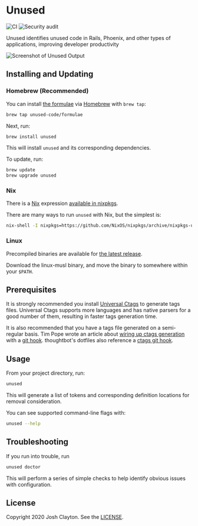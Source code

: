 # Unused

![CI](https://github.com/unused-code/unused/workflows/CI/badge.svg)
![Security audit](https://github.com/unused-code/unused/workflows/Security%20audit/badge.svg)

Unused identifies unused code in Rails, Phoenix, and other types of
applications, improving developer productivity

![Screenshot of Unused Output](https://unused.codes/images/unused-output.png)

## Installing and Updating

### Homebrew (Recommended)

You can install [the formulae] via [Homebrew] with `brew tap`:

```sh
brew tap unused-code/formulae
```

Next, run:

```sh
brew install unused
```

[the formulae]: https://github.com/unused-code/formulae
[Homebrew]: http://brew.sh/

This will install `unused` and its corresponding dependencies.

To update, run:

```sh
brew update
brew upgrade unused
```

### Nix

There is a [Nix] expression [available in nixpkgs].

There are many ways to run `unused` with Nix, but the simplest is:

```sh
nix-shell -I nixpkgs=https://github.com/NixOS/nixpkgs/archive/nixpkgs-unstable.tar.gz -p unused --run 'unused --help'
```

[nix]: https://nixos.org
[available in nixpkgs]: https://github.com/NixOS/nixpkgs/blob/master/pkgs/development/tools/misc/unused/default.nix

### Linux

Precompiled binaries are available for [the latest release].

Download the linux-musl binary, and move the binary to somewhere within your `$PATH`.

[the latest release]: https://github.com/unused-code/unused/releases/latest

## Prerequisites

It is strongly recommended you install [Universal Ctags] to generate tags
files. Universal Ctags supports more languages and has native parsers for a
good number of them, resulting in faster tags generation time.

[Universal Ctags]: https://ctags.io/

It is also recommended that you have a tags file generated on a semi-regular
basis. Tim Pope wrote an article about [wiring up ctags generation] with a [git
hook]. thoughtbot's dotfiles also reference a [ctags git hook].

[wiring up ctags generation]: https://tbaggery.com/2011/08/08/effortless-ctags-with-git.html
[git hook]: https://git-scm.com/book/en/v2/Customizing-Git-Git-Hooks
[ctags git hook]: https://github.com/thoughtbot/dotfiles/blob/master/git_template/hooks/ctags

## Usage

From your project directory, run:

```sh
unused
```

This will generate a list of tokens and corresponding definition locations for
removal consideration.

You can see supported command-line flags with:

```sh
unused --help
```

## Troubleshooting

If you run into trouble, run

```sh
unused doctor
```

This will perform a series of simple checks to help identify obvious issues
with configuration.

## License

Copyright 2020 Josh Clayton. See the [LICENSE](LICENSE).
